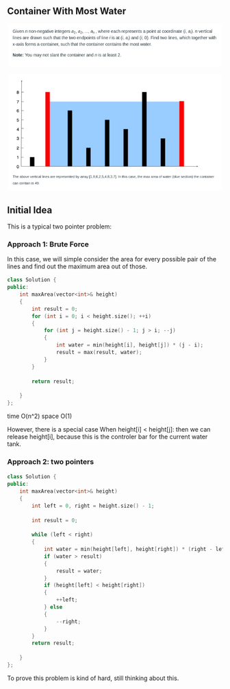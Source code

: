 ## Container With Most Water

<p align = "center">   <img width = "500" src = "images/16_Container_With_Most_Water_2020-01-15-00-08-43.png "> </p>

<p align = "center">   <img width = "500" src = "images/16_Container_With_Most_Water_2020-01-15-00-09-01.png "> </p>

## Initial Idea

This is a typical two pointer problem: 

### Approach 1: Brute Force

In this case, we will simple consider the area for every possible pair of the lines and find out the maximum area out of those. 

```cpp
class Solution {
public:
    int maxArea(vector<int>& height)
    {
        int result = 0; 
        for (int i = 0; i < height.size(); ++i)
        {
            for (int j = height.size() - 1; j > i; --j)
            {
                int water = min(height[i], height[j]) * (j - i); 
                result = max(result, water); 
            }
        }

        return result; 
        
    }
};
```
time O(n^2)
space O(1)

However, there is a special case
When height[i] < height[j]: then we can release height[i], because this is the controler bar for the current water tank. 


### Approach 2: two pointers

```cpp
class Solution {
public:
    int maxArea(vector<int>& height)
    {
        int left = 0, right = height.size() - 1; 

        int result = 0; 

        while (left < right)
        {
            int water = min(height[left], height[right]) * (right - left); 
            if (water > result)
            {
                result = water; 
            }
            if (height[left] < height[right])
            {
                ++left; 
            } else
            {
                --right; 
            }
        }
        return result; 
        
    }
};
```

To prove this problem is kind of hard, still thinking about this. 


